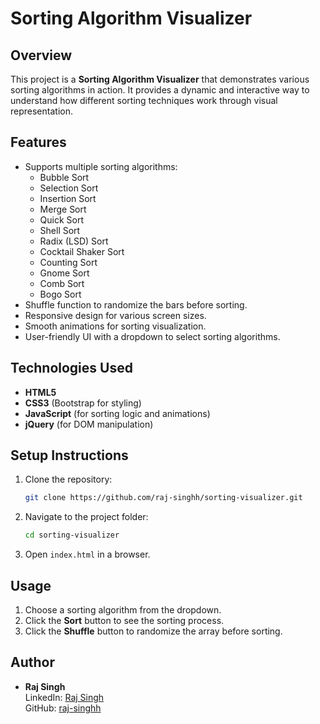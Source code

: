 # Sorting Algorithm Visualizer

## Overview
This project is a **Sorting Algorithm Visualizer** that demonstrates various sorting algorithms in action. It provides a dynamic and interactive way to understand how different sorting techniques work through visual representation.

## Features
- Supports multiple sorting algorithms:
  - Bubble Sort
  - Selection Sort
  - Insertion Sort
  - Merge Sort
  - Quick Sort
  - Shell Sort
  - Radix (LSD) Sort
  - Cocktail Shaker Sort
  - Counting Sort
  - Gnome Sort
  - Comb Sort
  - Bogo Sort
- Shuffle function to randomize the bars before sorting.
- Responsive design for various screen sizes.
- Smooth animations for sorting visualization.
- User-friendly UI with a dropdown to select sorting algorithms.

## Technologies Used
- **HTML5**
- **CSS3** (Bootstrap for styling)
- **JavaScript** (for sorting logic and animations)
- **jQuery** (for DOM manipulation)

## Setup Instructions
1. Clone the repository:
   ```sh
   git clone https://github.com/raj-singhh/sorting-visualizer.git
   ```
2. Navigate to the project folder:
   ```sh
   cd sorting-visualizer
   ```
3. Open `index.html` in a browser.

## Usage
1. Choose a sorting algorithm from the dropdown.
2. Click the **Sort** button to see the sorting process.
3. Click the **Shuffle** button to randomize the array before sorting.


## Author
- **Raj Singh**  
  LinkedIn: [Raj Singh](https://www.linkedin.com/in/rajsingh-/)  
  GitHub: [raj-singhh](https://github.com/raj-singhh)

